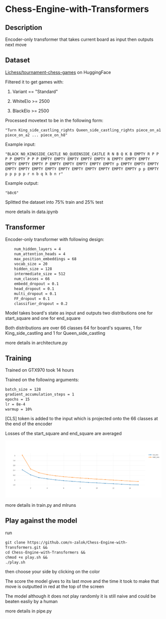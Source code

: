 # Chess-Engine-with-Transformers
## Description
Encoder-only transformer that takes current board as input then outputs next move
## Dataset
[Lichess/tournament-chess-games](https://huggingface.co/datasets/Lichess/tournament-chess-games) on HuggingFace

Filtered it to get games with:

1. Variant == "Standard"

2. WhiteElo >= 2500

3. BlackElo >= 2500

Processed movetext to be in the following form:

    "Turn King_side_castling_rights Queen_side_castling_rights piece_on_a1 piece_on_a2 ... piece_on_h8"

Example input:

    "BLACK NO_KINGSIDE_CASTLE NO_QUEENSIDE_CASTLE R N B Q K B EMPTY R P P P P EMPTY P P P EMPTY EMPTY EMPTY EMPTY EMPTY N EMPTY EMPTY EMPTY EMPTY EMPTY EMPTY P EMPTY EMPTY EMPTY EMPTY EMPTY p EMPTY EMPTY EMPTY EMPTY EMPTY EMPTY EMPTY EMPTY EMPTY EMPTY EMPTY EMPTY EMPTY p p EMPTY p p p p p r n b q k b n r"

Example output:

    "b8c6"

Splitted the dataset into 75% train and 25% test

more details in data.ipynb

## Transformer

Encoder-only transformer with following design:

        num_hidden_layers = 4
        num_attention_heads = 4
        max_position_embeddings = 68
        vocab_size = 20
        hidden_size = 128
        intermediate_size = 512
        num_classes = 66
        embedd_dropout = 0.1
        head_dropout = 0.1
        multi_dropout = 0.1
        FF_dropout = 0.1
        classifier_dropout = 0.2

Model takes board's state as input and outputs two distributions one for start_square and one for end_square

Both distributions are over 66 classes 64 for board's squares, 1 for King_side_castling and 1 for Queen_side_castling

more details in architecture.py

## Training
Trained on GTX970 took 14 hours

Trained on the following arguments:

    batch_size = 128
    gradient_accumulation_steps = 1
    epochs = 15
    lr = 8e-4
    warmup = 10%

[CLS] token is added to the input which is projected onto the 66 classes at the end of the encoder

Losses of the start_square and end_square are averaged

<img src="./artifact/loss_curve.png" alt="loss_curve" width="1000"/>

more details in train.py and mlruns

## Play against the model

run
    
    git clone https://github.com/n-zalok/Chess-Engine-with-Transformers.git &&
    cd Chess-Engine-with-Transformers &&
    chmod +x play.sh &&
    ./play.sh

then choose your side by clicking on the color

The score the model gives to its last move and the time it took to make that move is outputted in red at the top of the screen

The model although it does not play randomly it is still naive and could be beaten easliy by a human

more details in pipe.py


